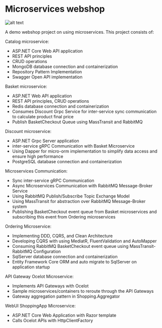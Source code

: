 # Microservices webshop
![alt text](https://user-images.githubusercontent.com/87232706/149635713-da1dfe8e-a553-48f2-86f8-3b4904540ed8.png)

A demo webshop project on using microservices. This project consists of:

Catalog microservice:

- ASP.NET Core Web API application
- REST API principles
- CRUD operations
- MongoDB database connection and containerization
- Repository Pattern Implementation
- Swagger Open API implementation

Basket microservice:

- ASP.NET Web API application
- REST API principles, CRUD operations
- Redis database connection and containerization
- Consumes Discount Grpc Service for inter-service sync communication to calculate product final price
- Publish BasketCheckout Queue using MassTransit and RabbitMQ

Discount microservice:

- ASP.NET Grpc Server application
- inter-service gRPC Communication with Basket Microservice
- Using Dapper for micro-orm implementation to simplify data access and ensure high performance
- PostgreSQL database connection and containerization

Microservices Communication:

- Sync inter-service gRPC Communication
- Async Microservices Communication with RabbitMQ Message-Broker Service
- Using RabbitMQ Publish/Subscribe Topic Exchange Model
- Using MassTransit for abstraction over RabbitMQ Message-Broker system
- Publishing BasketCheckout event queue from Basket microservices and subscribing this event from Ordering microservices

Ordering Microservice:

- Implementing DDD, CQRS, and Clean Architecture
- Developing CQRS with using MediatR, FluentValidation and AutoMapper
- Consuming RabbitMQ BasketCheckout event queue using MassTransit-RabbitMQ Configuration
- SqlServer database connection and containerization
- Entity Framework Core ORM and auto migrate to SqlServer on application startup

API Gateway Ocelot Microservice:

- Implements API Gateways with Ocelot
- Sample microservices/containers to reroute through the API Gateways
- Gateway aggregation pattern in Shopping.Aggregator

WebUI ShoppingApp Microservice:

- ASP.NET Core Web Application with Razor template
- Calls Ocelot APIs with HttpClientFactory
